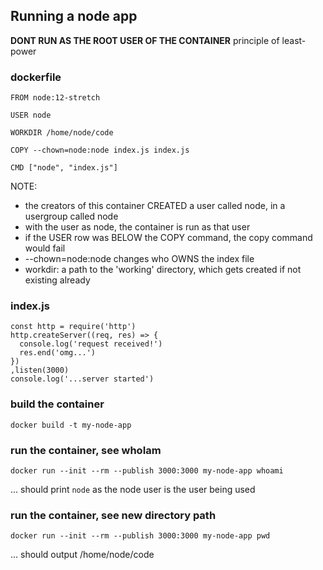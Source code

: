 ## Running a node app
**DONT RUN AS THE ROOT USER OF THE CONTAINER**
principle of least-power

### dockerfile
```
FROM node:12-stretch

USER node

WORKDIR /home/node/code

COPY --chown=node:node index.js index.js

CMD ["node", "index.js"]
```

NOTE:
- the creators of this container CREATED a user called node, in a usergroup called node
- with the user as node, the container is run as that user
- if the USER row was BELOW the COPY command, the copy command would fail
- --chown=node:node changes who OWNS the index file
- workdir: a path to the 'working' directory, which gets created if not existing already

### index.js
```
const http = require('http')
http.createServer((req, res) => {
  console.log('request received!')
  res.end('omg...')
})
,listen(3000)
console.log('...server started')
```
### build the container
```
docker build -t my-node-app
```

### run the container, see whoIam
```
docker run --init --rm --publish 3000:3000 my-node-app whoami
```
... should print ```node``` as the node user is the user being used

### run the container, see new directory path
```
docker run --init --rm --publish 3000:3000 my-node-app pwd
```
... should output /home/node/code

